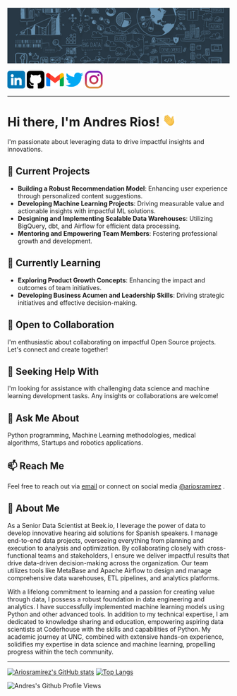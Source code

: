 <!-- Baner -->
![baner](images/github_background.jpg)

<!-- Social Media -->
<a href="https://www.linkedin.com/in/ariosramirez"><img src="https://github.com/ariosramirez/ariosramirez/blob/main/images/logos/linkedin.png" width="40" /></a>
<a href="https://github.com/ariosramirez"><img src="https://github.com/ariosramirez/ariosramirez/blob/main/images/logos/github-sign.png" width="40" /></a>
<a href="mailto:ariosramirez.data@gmail.com"><img src="https://github.com/ariosramirez/ariosramirez/blob/main/images/logos/gmail.png" width="40" /></a>
<a href="https://twitter.com/ariosramirez"><img src="https://github.com/ariosramirez/ariosramirez/blob/main/images/logos/twitter.png" width="40" /></a>
<a href="https://www.instagram.com/ariosramirez"><img src="https://github.com/ariosramirez/ariosramirez/blob/main/images/logos/instagram.png" width="40" /></a>


---

<!-- Who I am -->

# Hi there, I'm Andres Rios! <img src="https://raw.githubusercontent.com/ABSphreak/ABSphreak/master/gifs/Hi.gif" width="30px">

I'm passionate about leveraging data to drive impactful insights and innovations.

## 🔧 Current Projects
- **Building a Robust Recommendation Model**: Enhancing user experience through personalized content suggestions.
- **Developing Machine Learning Projects**: Driving measurable value and actionable insights with impactful ML solutions.
- **Designing and Implementing Scalable Data Warehouses**: Utilizing BigQuery, dbt, and Airflow for efficient data processing.
- **Mentoring and Empowering Team Members**: Fostering professional growth and development.

## 🌱 Currently Learning
- **Exploring Product Growth Concepts**: Enhancing the impact and outcomes of team initiatives.
- **Developing Business Acumen and Leadership Skills**: Driving strategic initiatives and effective decision-making.

## 🤝 Open to Collaboration
I'm enthusiastic about collaborating on impactful Open Source projects. Let's connect and create together!

## 🤔 Seeking Help With
I'm looking for assistance with challenging data science and machine learning development tasks. Any insights or collaborations are welcome!

## 💬 Ask Me About
Python programming, Machine Learning methodologies, medical algorithms, Startups and robotics applications.

## 📫 Reach Me
Feel free to reach out via [email](mailto:ariosramirez.data@gmail.com) or connect on social media [@ariosramirez](https://www.x.com/ariosramirez) .

## 🚀 About Me
As a Senior Data Scientist at Beek.io, I leverage the power of data to develop innovative hearing aid solutions for Spanish speakers. I manage end-to-end data projects, overseeing everything from planning and execution to analysis and optimization. By collaborating closely with cross-functional teams and stakeholders, I ensure we deliver impactful results that drive data-driven decision-making across the organization. Our team utilizes tools like MetaBase and Apache Airflow to design and manage comprehensive data warehouses, ETL pipelines, and analytics platforms.

With a lifelong commitment to learning and a passion for creating value through data, I possess a robust foundation in data engineering and analytics. I have successfully implemented machine learning models using Python and other advanced tools. In addition to my technical expertise, I am dedicated to knowledge sharing and education, empowering aspiring data scientists at Coderhouse with the skills and capabilities of Python. My academic journey at UNC, combined with extensive hands-on experience, solidifies my expertise in data science and machine learning, propelling progress within the tech community.

---

<link rel="stylesheet" href="https://cdn.jsdelivr.net/gh/devicons/devicon@v2.14.0/devicon.min.css">

[![Ariosramirez's GitHub stats](https://github-readme-stats.vercel.app/api?username=ariosramirez&count_private=true&theme=dark)](https://github.com/ariosramirez)
[![Top Langs](https://github-readme-stats.vercel.app/api/top-langs/?username=ariosramirez&count_private=true&theme=dark&exclude_repo=Meetup-pyspark-Optimus,Calidad_Educativa_Argentina,ciencia_datos_acamica_cordoba,Hotel-booking-demand-challenge,ProyectoCoder)](https://github.com/ariosramirez?tab=repositories)

![Andres's Github Profile Views](https://komarev.com/ghpvc/?username=ariosramirez&color=blueviolet)  
<a href="https://github.com/jstrieb/github-stats">

